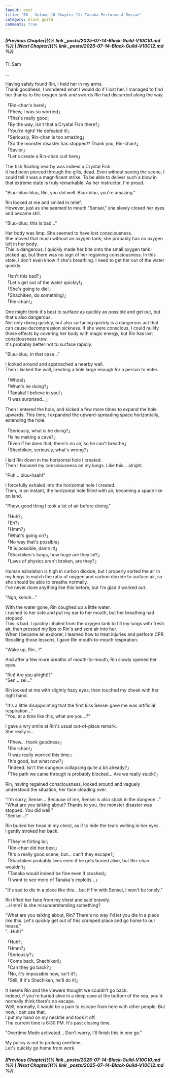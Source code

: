 ```yaml
---
layout: post
title: "BG - Volume 10 Chapter 11: Tanaka Performs A Rescue"
category: black guild
comments: true
---
```


##### [Previous Chapter]({% link _posts/2025-07-14-Black-Guild-V10C10.md %})  \| [Next Chapter]({% link _posts/2025-07-14-Black-Guild-V10C12.md %})






Tl: Sam


…



Having safely found Rin, I held her in my arms.      
Thank goodness, I wondered what I would do if I lost her. I managed to find her thanks to the oxygen tank and swords Rin had discarded along the way.

「Rin-chan's here!」     
「Phew, I was so worried」     
「That's really good」     
「By the way, isn't that a Crystal Fish there?」     
「You're right! He defeated it!」     
「Seriously, Rin-chan is too amazing」      
「So the monster disaster has stopped!? Thank you, Rin-chan!」       
「Savior」       
「Let's create a Rin-chan cult here」

The fish floating nearby was indeed a Crystal Fish.        
It had been pierced through the gills, dead. Even without seeing the scene, I could tell it was a magnificent strike. To be able to deliver such a blow in that extreme state is truly remarkable. As her instructor, I'm proud.

"Bluu-bluu-bluu, Rin, you did well. Bluu-bluu, you're amazing."

Rin looked at me and smiled in relief.         
However, just as she seemed to mouth "Sensei," she slowly closed her eyes and became still.<!--more-->

"Bluu-bluu, this is bad..."

Her body was limp. She seemed to have lost consciousness.         
She moved that much without an oxygen tank; she probably has no oxygen left in her body.        
This is dangerous. I quickly made her bite onto the small oxygen tank I picked up, but there was no sign of her regaining consciousness. In this state, I don't even know if she's breathing. I need to get her out of the water quickly.

「Isn't this bad?」       
「Let's get out of the water quickly!」      
「She's going to die!」     
「Shachiken, do something!」      
「Rin-chan!」

One might think it's best to surface as quickly as possible and get out, but that's also dangerous.            
Not only diving quickly, but also surfacing quickly is a dangerous act that can cause decompression sickness. If she were conscious, I could nullify these effects by covering her body with magic energy, but Rin has lost consciousness now.          
It's probably better not to surface rapidly.

"Bluu-bluu, in that case..."

I looked around and approached a nearby wall.        
Then I kicked the wall, creating a hole large enough for a person to enter.

「Whoa!」      
「What's he doing?」     
「Tanaka! I believe in you!」     
「I was surprised...」

Then I entered the hole, and kicked a few more times to expand the hole upwards. This time, I expanded the upward-spreading space horizontally, extending the hole. 

「Seriously, what is he doing?」      
「Is he making a cave?」      
「Even if he does that, there's no air, so he can't breathe」        
「Shachiken, seriously, what's wrong?」

I laid Rin down in the horizontal hole I created.        
Then I focused my consciousness on my lungs. Like this... alright.

"Puh... bluu-haah!"

I forcefully exhaled into the horizontal hole I created.      
Then, in an instant, the horizontal hole filled with air, becoming a space like on land.

"Phew, good thing I took a lot of air before diving."

「Huh?」      
「Eh?」       
「Hmm?」     
「What's going on?」      
「No way that's possible」      
「It is possible, damn it!」     
「Shachiken's lungs, how huge are they lol?」      
「Laws of physics aren't broken, are they?」

Human exhalation is high in carbon dioxide, but I properly sorted the air in my lungs to match the ratio of oxygen and carbon dioxide to surface air, so she should be able to breathe normally.        
I've never done anything like this before, but I'm glad it worked out.

"Ngh, kehoh..."

With the water gone, Rin coughed up a little water.         
I rushed to her side and put my ear to her mouth, but her breathing had stopped.       
This is bad. I quickly inhaled from the oxygen tank to fill my lungs with fresh air, then pressed my lips to Rin's and sent air into her.       
When I became an explorer, I learned how to treat injuries and perform CPR. Recalling those lessons, I gave Rin mouth-to-mouth respiration.       

"Wake up, Rin...!"

And after a few more breaths of mouth-to-mouth, Rin slowly opened her eyes.

"Rin! Are you alright!?"         
"Sen... sei..."

Rin looked at me with slightly hazy eyes, then touched my cheek with her right hand.

"It's a little disappointing that the first kiss Sensei gave me was artificial respiration..."           
"You, at a time like this, what are you...?"

I gave a wry smile at Rin's usual out-of-place remark.           
She really is…

<div data-nat="424166"></div>

「Phew... thank goodness」        
「Rin-chan!」       
「I was really worried this time」       
「It's good, but what now?」       
「Indeed. Isn't the dungeon collapsing quite a bit already?」       
「The path we came through is probably blocked... Are we really stuck?」

Rin, having regained consciousness, looked around and vaguely understood the situation, her face clouding over.

"I'm sorry, Sensei... Because of me, Sensei is also stuck in the dungeon..."         
"What are you talking about? Thanks to you, the monster disaster was stopped. You did well."        
"Sensei...!"

Rin buried her head in my chest, as if to hide the tears welling in her eyes.         
I gently stroked her back.

「They're flirting lol」       
「Rin-chan did her best」       
「It's a really good scene, but... can't they escape?」       
「Shachiken probably lives even if he gets buried alive, but Rin-chan wouldn't」       
「Tanaka would indeed be fine even if crushed」       
「I want to see more of Tanaka's exploits...」

"It's sad to die in a place like this... but if I'm with Sensei, I won't be lonely."

Rin lifted her face from my chest and said bravely.        
...Hmm? Is she misunderstanding something?       

"What are you talking about, Rin? There's no way I'd let you die in a place like this. Let's quickly get out of this cramped place and go home to our house."         
"...Huh?"

「Huh?」      
「Hmm?」     
「Seriously?」      
「Come back, Shachiken!」      
「Can they go back?」      
「No, it's impossible now, isn't it?」      
「Still, if it's Shachiken, he'll do it!」

It seems Rin and the viewers thought we couldn't go back.         
Indeed, if you're buried alive in a deep cave at the bottom of the sea, you'd normally think there's no escape.       
Well, normally, it would be a pain to escape from here with other people. But now, I can use that.        
I put my hand on my necktie and took it off.        
The current time is 6:30 PM. It's past closing time.      

"Overtime Mode activated... Don't worry, I'll finish this in one go."

My policy is not to prolong overtime.       
Let's quickly go home from work.







##### [Previous Chapter]({% link _posts/2025-07-14-Black-Guild-V10C10.md %}) \| [Next Chapter]({% link _posts/2025-07-14-Black-Guild-V10C12.md %})